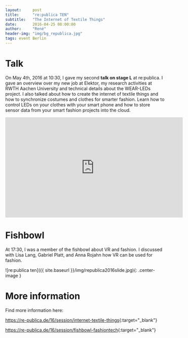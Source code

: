 ```yaml
---
layout:     post
title:      "re:publica TEN"
subtitle:   "The Internet of Textile Things"
date:       2016-04-25 08:00:00
author:     "René"
header-img: "img/bg_republica.jpg"
tags: event Berlin
---
```

# Talk
On May 4th, 2016 at 10:30, I gave my second __talk on stage L__ at re:publica. I gave an overview over my new job at Elektor, my research activities at RWTH Aachen University and technical details about the WEAR-LEDs project. I also talked about how to create the internet of textile things and how to synchronize costumes and clothes for smarter fashion. Learn how to control LEDs on your clothes with your smart phone and how to store sensor data from your smart fashion projects into the cloud.


<div class="videoWrapper">
<iframe width="560" height="315" src="https://www.youtube.com/embed/-gyl7Od3-_U" frameborder="0" allowfullscreen></iframe>
</div>

# Fishbowl
At 17:30, I was a member of the fishbowl about VR and fashion. I discussed with Lisa Lang, Gabriel Platt, and Anna Rojahn how VR can be used for fashion.

![re:publica ten]({{ site.baseurl }}/img/republica2016slide.jpg){: .center-image }


# More information

Find more information here:

<https://re-publica.de/16/session/internet-textile-things>{:target="_blank"}

<https://re-publica.de/16/session/fishbowl-fashiontech>{:target="_blank"}
